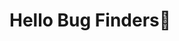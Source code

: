 # Hello Bug Finders👋

<!--
**Digvijayautomation/Digvijayautomation** is a ✨ _special_ ✨ repository because its `README.md` (this file) appears on your GitHub profile.

Here are some ideas to get you started:

- 🔭 I’m currently working on... Manual + Automation Testing Using Java With Selenium Webdriver.
- 🌱 I’m currently learning ... AWS
- 👯 I’m looking to collaborate on ... Cucumber BDD
- 🤔 I’m looking for help with ... Selenium Framework
- 💬 Ask me about ...Selenium Webdriver
- 📫 How to reach me: ...@Digvijayautomation
- 😄 Pronouns: ... Digvijay
- ⚡ Fun fact: ...
-->
